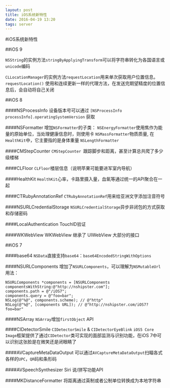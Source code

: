```yaml
---
layout: post
title: iOS系统新特性
date: 2016-04-19 13:20
tags: server
---
```


#iOS系统新特性

##iOS 9

`NSString`的实例方法`stringByApplyingTransform`可以将字符串转化为各国语言或`unicode`编码

`CLLocationManager`的实例方法`requestLocation`用来单次获取用户位置信息。`requestLocation()` 使用和连续更新一样的代理方法，在发送完期望精度的位置信息后，会自动将自己关闭

##iOS 8

####NSProcessInfo
设备版本号可以通过
`[NSProcessInfo processInfo].operatingSystemVersion`
获取

####NSFormatter
增加`NSFormatter`的子类：
`NSEnergyFormatter`使用焦作为能量的原始单位，当处理健康信息时，则使用卡
`NSMassFormatter`物质质量, 在`HealthKit`中，它主要指的是身体重量
`NSLengthFormatter`

####CMStepCounter
`CMStepCounter `跟踪脚步和距离，甚至计算总共爬了多少级楼梯

####CLFloor
`CLFloor`楼层信息（说明苹果可能要进军室内导航）

####HealthKit
`HealthKit`心率，卡路里摄入量，血氧等通过统一的API聚合在一起

####CTRubyAnnotationRef
`CTRubyAnnotationRef`用来给亚洲文字添加注音符号

####NSURLCredentialStorage
`NSURLCredentialStorage`异步非闭包的方式获取和存储密码

####LocalAuthentication TouchID验证

####WKWebView  WKWebView 继承了 UIWebView 大部分的接口


##iOS 7

####base64
`NSData`直接支持`base64`：`base64EncodedStringWithOptions`

####NSURLComponents
增加了`NSURLComponents`，可以理解为`NSMutableUrl`
用法：

```
NSURLComponents *components = [NSURLComponents componentsWithString:@"http://nshipster.com"];
components.path = @"/iOS7";
components.query = @"foo=bar";
NSLog(@"%@", components.scheme); // @"http"
NSLog(@"%@", [components URL]); // @"http://nshipster.com/iOS7?foo=bar"

```

####NSArray
`NSArray`增加`firstObject` API

####CIDetectorSmile
`CIDetectorSmile` & `CIDetectorEyeBlink`
`iOS5 Core Image`框架提供了通过`CIDetector`类可实现的面部监测与识别功能，在iOS 7中可以识别这张脸是在微笑还是闭眼睛了

####AVCaptureMetaDataOutput
可以通过`AVCaptureMetaDataOutput`扫瞄各式各样的`UPC`，`QR`码和条形码

####AVSpeechSynthesizer
Siri 说/拼写功能API

####MKDistanceFormatter
将距离通过英制或者公制单位转换成为本地字符串
